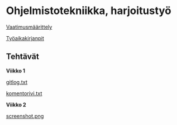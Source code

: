 # Ohjelmistotekniikka, harjoitustyö

[Vaatimusmäärittely](/dokumentaatio/vaatimusmaarittely.md)

[Työaikakirjanpit](/dokumentaatio/tyoaikakirjanpito.md)

## Tehtävät

**Viikko 1**

[gitlog.txt](/laskarit/viikko1/gitlog.txt)

[komentorivi.txt](/laskarit/viikko1/komentorivi.txt)

**Viikko 2**

[screenshot.png](/laskarit/viikko2/screenshot.png)
